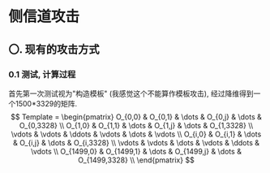 # 侧信道攻击

## 〇. 现有的攻击方式

### 0.1 测试, 计算过程

首先第一次测试视为"构造模板" (我感觉这个不能算作模板攻击), 经过降维得到一个1500*3329的矩阵. 
$$
Template =
\begin{pmatrix}
O_{0,0} & O_{0,1} & \dots & O_{0,j} & \dots & O_{0,3328} \\
O_{1,0} & O_{1,1} & \dots & O_{1,j} & \dots & O_{1,3328} \\
\vdots & \vdots & \ddots & \vdots & \dots & \vdots \\ 
O_{i,0} & O_{i,1} & \dots & O_{i,j} & \dots & O_{i,3328} \\
\vdots & \vdots & \dots & \vdots & \ddots & \vdots \\ 
O_{1499,0} & O_{1499,1} & \dots & O_{1499,j} & \dots & O_{1499,3328} \\
\end{pmatrix}
$$
